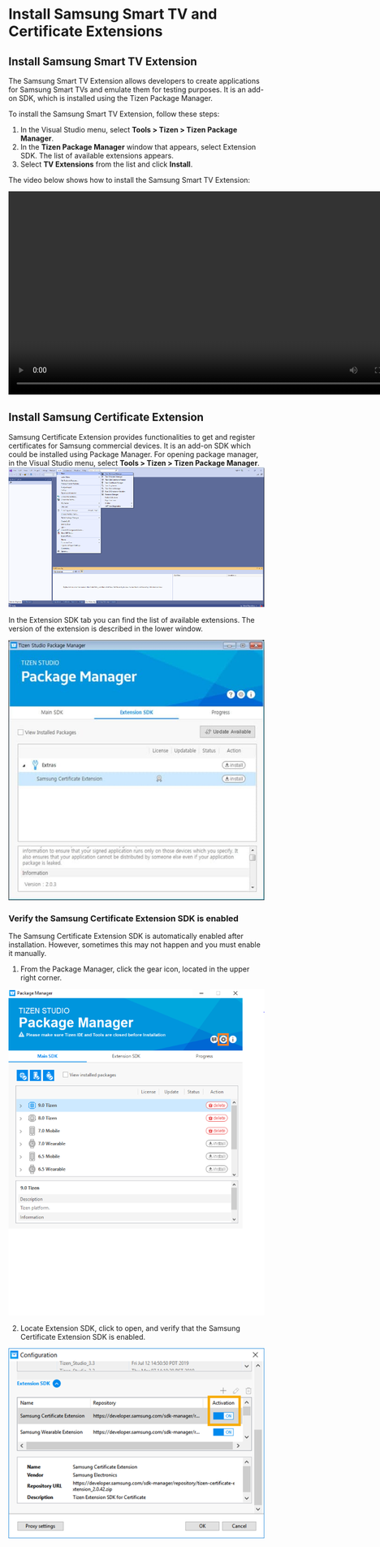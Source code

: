 # Install Samsung Smart TV and Certificate Extensions

## Install Samsung Smart TV Extension
The Samsung Smart TV Extension allows developers to create applications for Samsung Smart TVs and emulate them for testing purposes.
It is an add-on SDK, which is installed using the Tizen Package Manager.

To install the Samsung Smart TV Extension, follow these steps:

1. In the Visual Studio menu, select **Tools > Tizen > Tizen Package Manager**.
2. In the **Tizen Package Manager** window that appears, select Extension SDK.
The list of available extensions appears.
3. Select **TV Extensions** from the list and click **Install**.

The video below shows how to install the Samsung Smart TV Extension:

<video controls="" height="400">
  <source src="media/vs-install-tv-extension.mp4" type="video/mp4">
</video>


## Install Samsung Certificate Extension
Samsung Certificate Extension provides functionalities to get and register certificates for Samsung commercial devices. It is an add-on SDK which could be installed using Package Manager. For opening package manager, in the Visual Studio menu, select **Tools > Tizen > Tizen Package Manager**. 
![Open Package Manager](media/vs-package-manager.png)

In the Extension SDK tab you can find the list of available extensions. The version of the extension is described in the lower window.

![Package Manager](media/getting_the_certificates.jpg)

### Verify the Samsung Certificate Extension SDK is enabled

The Samsung Certificate Extension SDK is automatically enabled after installation. However, sometimes this may not happen and you must enable it manually.

1. From the Package Manager, click the gear icon, located in the upper right corner.

![Package Manager Settings](media/certificate-extension-settings.png)

2. Locate Extension SDK, click to open, and verify that the Samsung Certificate Extension SDK is enabled.

![Certificate Extension Activation](media/certificate-extension-activation.png)
